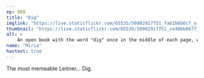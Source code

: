 ```yaml
---
ep: 088
title: "Dig"
imglink: "https://live.staticflickr.com/65535/50982917751_fa61b6b6cf_o.jpg"
thumbnail: "https://live.staticflickr.com/65535/50982917751_ce40bb8677_q.jpg"
alt: >
    An open book with the word "dig" once in the middle of each page, with a backdrop of the same word repeated again and again
name: "Miria"
hastext: true
---
```

The most memeable Leitner... Dig.